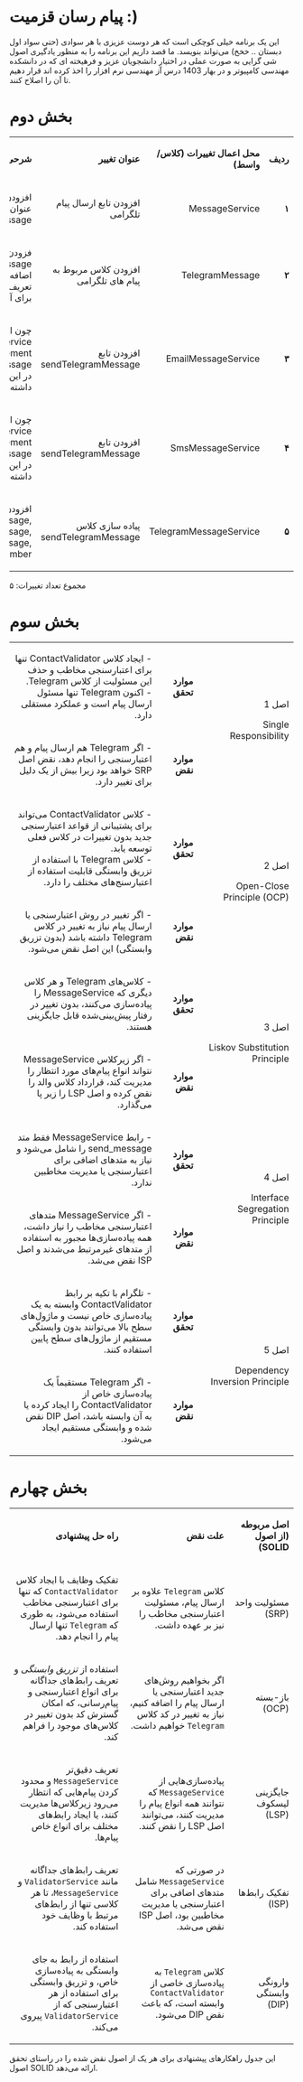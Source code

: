 # پیام رسان قزمیت :)
این یک برنامه خیلی کوچکی است که هر دوست عزیزی با هر سوادی (حتی سواد اول دبستان .. خخخ) می‌تواند بنویسد. ما قصد داریم این برنامه را به منظور یادگیری اصول شی گرایی به صورت عملی در اختیار دانشجویان عزیز و فرهیخته ای که در دانشکده مهندسی کامپیوتر و در بهار 1403 درس آز مهندسی نرم افزار را اخذ کرده اند قرار دهیم تا آن را اصلاح کنند.

# بخش دوم
<table dir='rtl'>
<tbody>
<tr>
<td width="64">
<p><strong>ردیف</strong></p>
</td>
<td width="198">
<p><strong>محل اعمال تغییرات (کلاس/واسط)</strong></p>
</td>
<td width="141">
<p><strong>عنوان تغییر</strong></p>
</td>
<td width="292">
<p><strong>شرحی کوتاه از تغییر</strong></p>
</td>
</tr>
<tr>
<td width="64">
<p><strong>۱</strong></p>
</td>
<td width="198">
<p>MessageService</p>
</td>
<td width="141">
<p>افزودن تابع ارسال پیام تلگرامی</p>
</td>
<td width="292">
<p>افزودن یک تابع void با عنوان sendTelegramMessage</p>
</td>
</tr>

<tr>
<td width="64">
<p><strong>۲</strong></p>
</td>
<td width="198">
<p>TelegramMessage</p>
</td>
<td width="141">
<p>افزودن کلاس مربوط به پیام های تلگرامی</p>
</td>
<td width="292">
<p>فزودن کلاس TelegramMessage و اضافه کردن متغیرهای آن و تعریف setter و getter برای آنها</p>
</td>
</tr>
<tr>
<td width="64">
<p><strong>۳</strong></p>
</td>
<td width="198">
<p>EmailMessageService</p>
</td>
<td width="141">
<p>افزودن تابع sendTelegramMessage</p>
</td>
<td width="292">
<p>چون این کلاس، کلاس MessageService را implement میکند، باید تابع sendTelegramMessage در این کلاس نیز وجود داشته باشد.</p>
</td>
</tr>
<tr>
<td width="64">
<p><strong>۴</strong></p>
</td>
<td width="198">
<p>SmsMessageService</p>
</td>
<td width="141">
<p>افزودن تابع sendTelegramMessage</p>
</td>
<td width="292">
<p>چون این کلاس، کلاس MessageService را implement میکند، باید تابع sendTelegramMessage در این کلاس نیز وجود داشته باشد.</p>
</td>
</tr>
<tr>
<td width="64">
<p><strong>۵</strong></p>
</td>
<td width="198">
<p>TelegramMessageService</p>
</td>
<td width="141">
<p>پیاده سازی کلاس sendTelegramMessage</p>
</td>
<td width="292">
<p>افزودن و پیاده سازی توابع sendSmsMessage, sendEmailMessage, sendTelegramMessage, validatePhoneNumber</p>
</td>
</tr>

</tbody>
</table>

مجموع تعداد تغییرات: ۵

# بخش سوم
<table dir='rtl'>
    <tbody>
        <tr>
            <td rowspan="2" width="240">
                <p>اصل 1</p>
                <p>Single Responsibility</p>
            </td>
            <td width="95">
                <p><strong>موارد تحقق</strong></p>
            </td>
            <td width="454">
                <p>- ایجاد کلاس ContactValidator تنها برای اعتبارسنجی مخاطب و حذف این مسئولیت از کلاس Telegram. <br>
                    - اکنون Telegram تنها مسئول ارسال پیام است و عملکرد مستقلی دارد.
                    </p>
            </td>
        </tr>
        <tr>
            <td>
                <p><strong>موارد نقض</strong></p>
            </td>
            <td>
                <p>- اگر Telegram هم ارسال پیام و هم اعتبارسنجی را انجام دهد، نقض اصل SRP خواهد بود زیرا بیش از یک دلیل برای تغییر دارد.</p>
            </td>
        </tr>
        <tr>
            <td rowspan="2">
                <p>اصل 2</p>
                <p>Open-Close Principle (OCP)</p>
            </td>
            <td>
                <p><strong>موارد تحقق</strong></p>
            </td>
            <td>
                <p>- کلاس ContactValidator می‌تواند برای پشتیبانی از قواعد اعتبارسنجی جدید بدون تغییرات در کلاس فعلی توسعه یابد. <br>
                    - کلاس Telegram با استفاده از تزریق وابستگی قابلیت استفاده از اعتبارسنج‌های مختلف را دارد.</p>
            </td>
        </tr>
        <tr>
            <td>
                <p><strong>موارد نقض</strong></p>
            </td>
            <td>
                <p>- اگر تغییر در روش اعتبارسنجی یا ارسال پیام نیاز به تغییر در کلاس Telegram داشته باشد (بدون تزریق وابستگی) این اصل نقض می‌شود.</p>
            </td>
        </tr>
        <tr>
            <td rowspan="2">
                <p>اصل 3</p>
                <p>Liskov Substitution Principle</p>
            </td>
            <td>
                <p><strong>موارد تحقق</strong></p>
            </td>
            <td>
                <p>- کلاس‌های Telegram و هر کلاس دیگری که MessageService را پیاده‌سازی می‌کنند، بدون تغییر در رفتار پیش‌بینی‌شده قابل جایگزینی هستند.</p>
            </td>
        </tr>
        <tr>
            <td>
                <p><strong>موارد نقض</strong></p>
            </td>
            <td>
                <p>- اگر زیرکلاس MessageService نتواند انواع پیام‌های مورد انتظار را مدیریت کند، قرارداد کلاس والد را نقض کرده و اصل LSP را زیر پا می‌گذارد.</p>
            </td>
        </tr>
        <tr>
            <td rowspan="2">
                <p>اصل 4</p>
                <p>Interface Segregation Principle</p>
            </td>
            <td>
                <p><strong>موارد تحقق</strong></p>
            </td>
            <td>
                <p>- رابط MessageService فقط متد send_message را شامل می‌شود و نیاز به متدهای اضافی برای اعتبارسنجی یا مدیریت مخاطبین ندارد.</p>
            </td>
        </tr>
        <tr>
            <td>
                <p><strong>موارد نقض</strong></p>
            </td>
            <td>
                <p>- اگر MessageService متدهای اعتبارسنجی مخاطب را نیاز داشت، همه پیاده‌سازی‌ها مجبور به استفاده از متدهای غیرمرتبط می‌شدند و اصل ISP نقض می‌شد.</p>
            </td>
        </tr>
        <tr>
            <td rowspan="2">
                <p>اصل 5</p>
                <p>Dependency Inversion Principle</p>
            </td>
            <td>
                <p><strong>موارد تحقق</strong></p>
            </td>
            <td>
                <p><rtl>- تلگرام با تکیه بر رابط ContactValidator وابسته به یک پیاده‌سازی خاص نیست و ماژول‌های سطح بالا می‌توانند بدون وابستگی مستقیم از ماژول‌های سطح پایین استفاده کنند.</rtl></p>
            </td>
        </tr>
        <tr>
            <td>
                <p><strong>موارد نقض</strong></p>
            </td>
            <td>
                <p>- اگر Telegram مستقیماً یک پیاده‌سازی خاص از ContactValidator را ایجاد کرده یا به آن وابسته باشد، اصل DIP نقض شده و وابستگی مستقیم ایجاد می‌شود.</p>
            </td>
        </tr>
    </tbody>
</table>

# بخش چهارم
<table dir='rtl'>
    <tbody>
        <tr>
            <td width="168">
                <p><strong>اصل مربوطه (از اصول <strong>SOLID</strong>)</strong></p>
            </td>
            <td width="246">
                <p><strong>علت نقض</strong></p>
            </td>
            <td width="284">
                <p><strong>راه حل پیشنهادی</strong></p>
            </td>
        </tr>
        <tr>
            <td width="168">
                <p>مسئولیت واحد (SRP)</p>
            </td>
            <td width="246">
                <p>کلاس <code>Telegram</code> علاوه بر ارسال پیام، مسئولیت اعتبارسنجی مخاطب را نیز بر عهده داشت.</p>
            </td>
            <td width="284">
                <p>تفکیک وظایف با ایجاد کلاس <code>ContactValidator</code> که تنها برای اعتبارسنجی مخاطب استفاده می‌شود،
                    به طوری که <code>Telegram</code> تنها ارسال پیام را انجام دهد.</p>
            </td>
        </tr>
        <tr>
            <td width="168">
                <p>باز-بسته (OCP)</p>
            </td>
            <td width="246">
                <p>اگر بخواهیم روش‌های جدید اعتبارسنجی یا ارسال پیام را اضافه کنیم، نیاز به تغییر در کد کلاس
                    <code>Telegram</code> خواهیم داشت.</p>
            </td>
            <td width="284">
                <p>استفاده از <em>تزریق وابستگی</em> و تعریف رابط‌های جداگانه برای انواع اعتبارسنجی و پیام‌رسانی، که
                    امکان گسترش کد بدون تغییر در کلاس‌های موجود را فراهم کند.</p>
            </td>
        </tr>
        <tr>
            <td width="168">
                <p>جایگزینی لیسکوف (LSP)</p>
            </td>
            <td width="246">
                <p>پیاده‌سازی‌هایی از <code>MessageService</code> که نتوانند همه انواع پیام را مدیریت کنند، می‌توانند
                    اصل LSP را نقض کنند.</p>
            </td>
            <td width="284">
                <p>تعریف دقیق‌تر <code>MessageService</code> و محدود کردن پیام‌هایی که انتظار می‌رود زیرکلاس‌ها مدیریت
                    کنند، یا ایجاد رابط‌های مختلف برای انواع خاص پیام‌ها.</p>
            </td>
        </tr>
        <tr>
            <td width="168">
                <p>تفکیک رابط‌ها (ISP)</p>
            </td>
            <td width="246">
                <p>در صورتی که <code>MessageService</code> شامل متدهای اضافی برای اعتبارسنجی یا مدیریت مخاطبین بود، اصل
                    ISP نقض می‌شد.</p>
            </td>
            <td width="284">
                <p>تعریف رابط‌های جداگانه مانند <code>ValidatorService</code> و <code>MessageService</code>، تا هر کلاسی
                    تنها از رابط‌های مرتبط با وظایف خود استفاده کند.</p>
            </td>
        </tr>
        <tr>
            <td width="168">
                <p>وارونگی وابستگی (DIP)</p>
            </td>
            <td width="246">
                <p>کلاس <code>Telegram</code> به پیاده‌سازی خاصی از <code>ContactValidator</code> وابسته است، که باعث
                    نقض DIP می‌شود.</p>
            </td>
            <td width="284">
                <p>استفاده از رابط‌ به جای وابستگی به پیاده‌سازی خاص، و تزریق وابستگی برای استفاده از هر اعتبارسنجی که
                    از <code>ValidatorService</code> پیروی می‌کند.</p>
            </td>
        </tr>
    </tbody>
</table>

این جدول راهکارهای پیشنهادی برای هر یک از اصول نقض شده را در راستای تحقق اصول SOLID ارائه می‌دهد.
